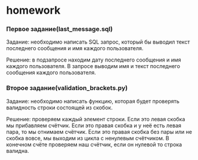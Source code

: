 # homework

### Первое задание(last_message.sql)
Задание: необходимо написать SQL запрос, который бы выводил текст последнего сообщения и имя каждого пользователя.

Решение: в подзапросе находим дату последнего сообщения и имя каждого пользователя.
В запросе выводим имя и текст последнего сообщения каждого пользователя.

### Второе задание(validation_brackets.py)
Задание: необходимо написать функцию, которая будет проверять валидность строки состоящей из скобок.

Решение: проверяем каждый элемент строки. Если это левая скобка мы прибавляем счётчик.
Если это правая скобка и у неё есть левая пара, то мы отнимаем счётчик. 
Если это правая скобка без пары или не скобка вовсе, мы выходим из цикла с ненулевым счётчиком.
В конечном счёте проверяем наш счётчик, если он нулевой то строка валидна.